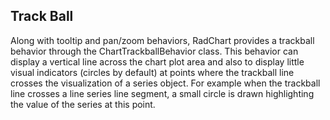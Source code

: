 ## Track Ball
Along with tooltip and pan/zoom behaviors, RadChart provides a trackball behavior through the ChartTrackballBehavior class. This behavior can display a vertical line across the chart plot area and also to display little visual indicators (circles by default) at points where the trackball line crosses the visualization of a series object. For example when the trackball line crosses a line series line segment, a small circle is drawn highlighting the value of the series at this point.

[//]: <keywords: scatterlineseries, charttrackballbehavior, trackballtemplate, trackballinfostyle, customizetrackball>